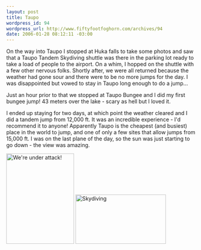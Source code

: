 ```yaml
--- 
layout: post
title: Taupo
wordpress_id: 94
wordpress_url: http://www.fiftyfootfoghorn.com/archives/94
date: 2006-01-28 08:12:11 -03:00
---
```

On the way into Taupo I stopped at Huka falls to take some photos and saw that a Taupo Tandem Skydiving shuttle was there in the parking lot ready to take a load of people to the airport. On a whim, I hopped on the shuttle with a few other nervous folks. Shortly after, we were all returned because the weather had gone sour and there were to be no more jumps for the day. I was disappointed but vowed to stay in Taupo long enough to do a jump...

Just an hour prior to that we stopped at Taupo Bungee and I did my first bungee jump! 43 meters over the lake - scary as hell but I loved it.

I ended up staying for two days, at which point the weather cleared and I did a tandem jump from 12,000 ft. It was an incredible experience - I'd recommend it to anyone! Apparently Taupo is the cheapest (and busiest) place in the world to jump, and one of only a few sites that allow jumps from 15,000 ft. I was on the last plane of the day, so the sun was just starting to go down - the view was amazing.

<a href="http://flickr.com/photos/fiftyfeet/100009914"><img src="http://static.flickr.com/21/100009914_e07fed8c62_m.jpg" width="180" height="240" alt="We're under attack!" border="0" /></a> <a href="http://flickr.com/photos/fiftyfeet/100009672"><img src="http://static.flickr.com/29/100009672_b3acfaad36_m.jpg" width="240" height="131" alt="Skydiving" border="0" /></a> 
